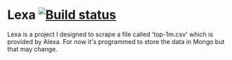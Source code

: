Lexa [![Build status](https://ci.appveyor.com/api/projects/status/7r5331v7jr0lyw03?svg=true)](https://ci.appveyor.com/project/JamieH/shapis)
====

Lexa is a project I designed to scrape a file called 'top-1m.csv' which is provided by Alexa. For now it's programmed to store the data in Mongo but that may change.
